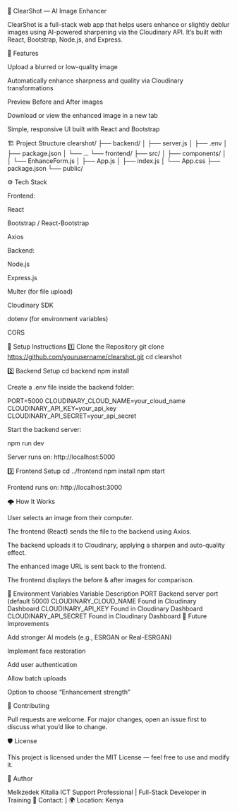 🧠 ClearShot — AI Image Enhancer

ClearShot is a full-stack web app that helps users enhance or slightly deblur images using AI-powered sharpening via the Cloudinary API.
It’s built with React, Bootstrap, Node.js, and Express.

🚀 Features

Upload a blurred or low-quality image

Automatically enhance sharpness and quality via Cloudinary transformations

Preview Before and After images

Download or view the enhanced image in a new tab

Simple, responsive UI built with React and Bootstrap

🏗️ Project Structure
clearshot/
├── backend/
│   ├── server.js
│   ├── .env
│   ├── package.json
│   └── ...
└── frontend/
    ├── src/
    │   ├── components/
    │   │   └── EnhanceForm.js
    │   ├── App.js
    │   ├── index.js
    │   └── App.css
    ├── package.json
    └── public/

⚙️ Tech Stack

Frontend:

React

Bootstrap / React-Bootstrap

Axios

Backend:

Node.js

Express.js

Multer (for file upload)

Cloudinary SDK

dotenv (for environment variables)

CORS

🔧 Setup Instructions
1️⃣ Clone the Repository
git clone https://github.com/yourusername/clearshot.git
cd clearshot

2️⃣ Backend Setup
cd backend
npm install


Create a .env file inside the backend folder:

PORT=5000
CLOUDINARY_CLOUD_NAME=your_cloud_name
CLOUDINARY_API_KEY=your_api_key
CLOUDINARY_API_SECRET=your_api_secret


Start the backend server:

npm run dev


Server runs on: http://localhost:5000

3️⃣ Frontend Setup
cd ../frontend
npm install
npm start


Frontend runs on: http://localhost:3000

🌩️ How It Works

User selects an image from their computer.

The frontend (React) sends the file to the backend using Axios.

The backend uploads it to Cloudinary, applying a sharpen and auto-quality effect.

The enhanced image URL is sent back to the frontend.

The frontend displays the before & after images for comparison.

📁 Environment Variables
Variable	Description
PORT	Backend server port (default 5000)
CLOUDINARY_CLOUD_NAME	Found in Cloudinary Dashboard
CLOUDINARY_API_KEY	Found in Cloudinary Dashboard
CLOUDINARY_API_SECRET	Found in Cloudinary Dashboard
🧠 Future Improvements

Add stronger AI models (e.g., ESRGAN or Real-ESRGAN)

Implement face restoration

Add user authentication

Allow batch uploads

Option to choose “Enhancement strength”

🤝 Contributing

Pull requests are welcome.
For major changes, open an issue first to discuss what you’d like to change.

🛡️ License

This project is licensed under the MIT License — feel free to use and modify it.

👤 Author

Melkzedek Kitalia
ICT Support Professional | Full-Stack Developer in Training
📧 Contact:
]
🌍 Location: Kenya
